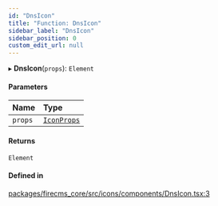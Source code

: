 ```yaml
---
id: "DnsIcon"
title: "Function: DnsIcon"
sidebar_label: "DnsIcon"
sidebar_position: 0
custom_edit_url: null
---
```


▸ **DnsIcon**(`props`): `Element`

#### Parameters

| Name | Type |
| :------ | :------ |
| `props` | [`IconProps`](../types/IconProps.md) |

#### Returns

`Element`

#### Defined in

[packages/firecms_core/src/icons/components/DnsIcon.tsx:3](https://github.com/FireCMSco/firecms/blob/d45f3739/packages/firecms_core/src/icons/components/DnsIcon.tsx#L3)
